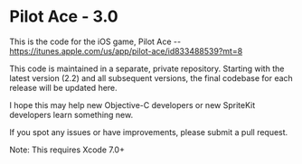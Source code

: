 # Pilot Ace - 3.0

This is the code for the iOS game, Pilot Ace -- https://itunes.apple.com/us/app/pilot-ace/id833488539?mt=8

This code is maintained in a separate, private repository.  Starting with the latest version (2.2) and all subsequent versions, the final codebase for each release will be updated here.

I hope this may help new Objective-C developers or new SpriteKit developers learn something new.

If you spot any issues or have improvements, please submit a pull request.

Note: This requires Xcode 7.0+
